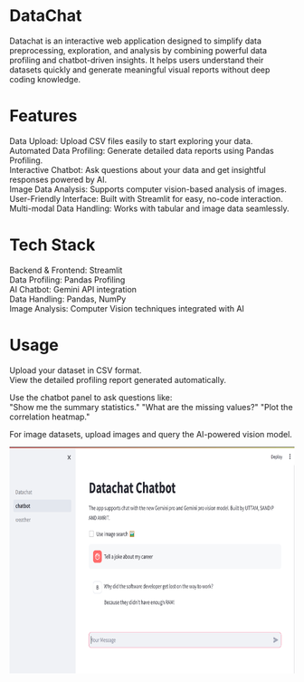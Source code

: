 <h1>DataChat</h1>
Datachat is an interactive web application designed to simplify data preprocessing, exploration, and analysis by combining powerful data profiling and chatbot-driven insights. It helps users understand their datasets quickly and generate meaningful visual reports without deep coding knowledge.

<h1>Features</h1>
Data Upload: Upload CSV files easily to start exploring your data.<br>
Automated Data Profiling: Generate detailed data reports using Pandas Profiling.<br>
Interactive Chatbot: Ask questions about your data and get insightful responses powered by AI.<br>
Image Data Analysis: Supports computer vision-based analysis of images.<br>
User-Friendly Interface: Built with Streamlit for easy, no-code interaction.<br>
Multi-modal Data Handling: Works with tabular and image data seamlessly.<br>

<h1>Tech Stack</h1>
Backend & Frontend: Streamlit<br>
Data Profiling: Pandas Profiling<br>
AI Chatbot: Gemini API integration<br>
Data Handling: Pandas, NumPy<br>
Image Analysis: Computer Vision techniques integrated with AI<br>

<h1>Usage</h1>
Upload your dataset in CSV format.<br>
View the detailed profiling report generated automatically.<br>

Use the chatbot panel to ask questions like:<br>
"Show me the summary statistics."
"What are the missing values?"
"Plot the correlation heatmap."

For image datasets, upload images and query the AI-powered vision model.<br>


<img src="6.png" alt="Image description" width="600" height="400">

